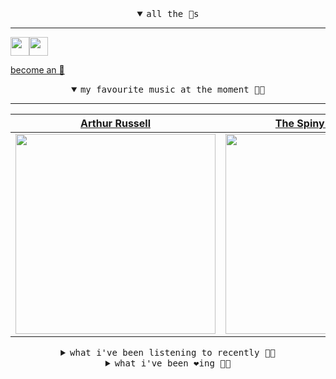 <details open>

<summary align="center"><samp>all the 🥚s</samp></summary>
<hr />

<a href="https://github.com/pvinis"><img src="https://avatars.githubusercontent.com/u/100233?s=90&v=4" width="30" height="30" /><a href="https://github.com/maxPugh"><img src="https://avatars.githubusercontent.com/u/46350013?s=90&u=52a601eaa2d272b35477d096fe782ebf0a8a1f68&v=4" width="30" height="30" />

<samp><a href="https://github.com/bitttttten/bitttttten/stargazers">become an 🥚</a></samp>

</details>

<details open>

<summary align="center"><samp>my favourite music at the moment 🎵🎶</samp></summary>
<hr />

<!-- toc -->

| [Arthur Russell](https://open.spotify.com/artist/3iJJD5v7oIFUevW4N5w5cj)                                                                                         | [The Spiny Anteaters](https://open.spotify.com/artist/56FpT1zPVtO6fgVtuF7lXh)                                                                                    | [Kelly Lee Owens](https://open.spotify.com/artist/5eitAUlYmlha3LLWg7aBn5)                                                                                        | [OSKA](https://open.spotify.com/artist/4aT85lix0NSNB6w9Ozzksq)                                                                                                   |
| ---------------------------------------------------------------------------------------------------------------------------------------------------------------- | ---------------------------------------------------------------------------------------------------------------------------------------------------------------- | ---------------------------------------------------------------------------------------------------------------------------------------------------------------- | ---------------------------------------------------------------------------------------------------------------------------------------------------------------- |
| [<img src="https://i.scdn.co/image/ab6761610000e5eb3cfb09a7764e1ad77e323c18" width="320" height="auto">](https://open.spotify.com/artist/3iJJD5v7oIFUevW4N5w5cj) | [<img src="https://i.scdn.co/image/ab67616d0000b273d25d042293fc5bfa0c92ea61" width="320" height="auto">](https://open.spotify.com/artist/56FpT1zPVtO6fgVtuF7lXh) | [<img src="https://i.scdn.co/image/ab6761610000e5eb0e4b4ad95f7d1df3cd36176a" width="320" height="auto">](https://open.spotify.com/artist/5eitAUlYmlha3LLWg7aBn5) | [<img src="https://i.scdn.co/image/ab6761610000e5eba615bb9a5c0f032b98f5e2cd" width="320" height="auto">](https://open.spotify.com/artist/4aT85lix0NSNB6w9Ozzksq) |

<!-- tocstop -->

</details>

<details>

<summary align="center"><samp>what i've been listening to recently 🎵🎶</samp></summary>
<hr />

<!-- toc -->

| [Early Dawning<br />Slow Attack Ensemble](https://open.spotify.com/track/0dYgOxNj8hRet4qjSdhV7l)                                                                | [Papayas<br />chicarica](https://open.spotify.com/track/5IdYwtkWxze5HKIq6uwFEk)                                                                                 | [The Florist Wears Knee Breech…<br />M. Sage, Joseph Edward Yonker](https://open.spotify.com/track/2fK9OWY6dXV9iIE9OFT0A3)                                      | [(How Could Anybody) Feel at H…<br />Open Mike Eagle](https://open.spotify.com/track/0V6QNE31BWyMuiKlvDRnE9)                                                    |
| --------------------------------------------------------------------------------------------------------------------------------------------------------------- | --------------------------------------------------------------------------------------------------------------------------------------------------------------- | --------------------------------------------------------------------------------------------------------------------------------------------------------------- | --------------------------------------------------------------------------------------------------------------------------------------------------------------- |
| [<img src="https://i.scdn.co/image/ab6761610000e5eb69e505907c93860a58389e21" width="320" height="auto">](https://open.spotify.com/track/0dYgOxNj8hRet4qjSdhV7l) | [<img src="https://i.scdn.co/image/ab6761610000e5eb1d239d9d73da61beb835ebab" width="320" height="auto">](https://open.spotify.com/track/5IdYwtkWxze5HKIq6uwFEk) | [<img src="https://i.scdn.co/image/ab6761610000e5eb41b99249bf2dc49f75163637" width="320" height="auto">](https://open.spotify.com/track/2fK9OWY6dXV9iIE9OFT0A3) | [<img src="https://i.scdn.co/image/ab6761610000e5eb46e637883d0b1979cce043e0" width="320" height="auto">](https://open.spotify.com/track/0V6QNE31BWyMuiKlvDRnE9) |

<!-- tocstop -->

</details>

<details>

<summary align="center"><samp>what i've been ❤️ing 🎵🎶</samp></summary>
<hr />

<!-- toc -->

| [Little Habits<br />Petey](https://open.spotify.com/album/7Kf8EYqFa5QYLEarHp075Z)                                                                               | [Baby<br />Helena Deland](https://open.spotify.com/album/5M9BayikE0SjNp4PNpVZtr)                                                                                | [Loner<br />Dehd](https://open.spotify.com/album/0kn1V8vpoxtEw69CcMDlik)                                                                                        | [Carry On<br />Daphni](https://open.spotify.com/album/2NF7kUOEaNYhCWLANV85Aj)                                                                                   |
| --------------------------------------------------------------------------------------------------------------------------------------------------------------- | --------------------------------------------------------------------------------------------------------------------------------------------------------------- | --------------------------------------------------------------------------------------------------------------------------------------------------------------- | --------------------------------------------------------------------------------------------------------------------------------------------------------------- |
| [<img src="https://i.scdn.co/image/ab67616d0000b273ddaa3fb8f0a361f2cb1e6473" width="320" height="auto">](https://open.spotify.com/album/7Kf8EYqFa5QYLEarHp075Z) | [<img src="https://i.scdn.co/image/ab67616d0000b27317b81b873dc82f6b5012406d" width="320" height="auto">](https://open.spotify.com/album/5M9BayikE0SjNp4PNpVZtr) | [<img src="https://i.scdn.co/image/ab67616d0000b273854f8be6768ea5d9106d66cb" width="320" height="auto">](https://open.spotify.com/album/0kn1V8vpoxtEw69CcMDlik) | [<img src="https://i.scdn.co/image/ab67616d0000b2730ed3b03e9025fbfde6150f31" width="320" height="auto">](https://open.spotify.com/album/2NF7kUOEaNYhCWLANV85Aj) |

<!-- tocstop -->

</details>
